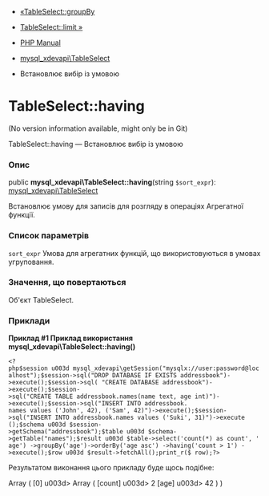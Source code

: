 - [«TableSelect::groupBy](mysql-xdevapi-tableselect.groupby.md)
- [TableSelect::limit »](mysql-xdevapi-tableselect.limit.md)

- [PHP Manual](index.md)
- [mysql_xdevapi\TableSelect](class.mysql-xdevapi-tableselect.md)
- Встановлює вибір із умовою

# TableSelect::having

(No version information available, might only be in Git)

TableSelect::having — Встановлює вибір із умовою

### Опис

public **mysql_xdevapi\TableSelect::having**(string `$sort_expr`):
[mysql_xdevapi\TableSelect](class.mysql-xdevapi-tableselect.md)

Встановлює умову для записів для розгляду в операціях
Агрегатної функції.

### Список параметрів

`sort_expr`
Умова для агрегатних функцій, що використовуються в умовах угруповання.

### Значення, що повертаються

Об'єкт TableSelect.

### Приклади

**Приклад #1 Приклад використання
**mysql_xdevapi\TableSelect::having()****

` <?php$session u003d mysql_xdevapi\getSession("mysqlx://user:password@localhost");$session->sql("DROP DATABASE IF EXISTS addressbook")->execute();$session->sql( "CREATE DATABASE addressbook")->execute();$session->sql("CREATE TABLE addressbook.names(name text, age int)")->execute();$session->sql("INSERT INTO addressbook. names values ('John', 42), ('Sam', 42)")->execute();$session->sql("INSERT INTO addressbook.names values ('Suki', 31)")->execute ();$schema u003d $session->getSchema("addressbook");$table u003d $schema->getTable("names");$result u003d $table->select('count(*) as count', ' age') ->groupBy('age')->orderBy('age asc') ->having('count > 1') ->execute();$row u003d $result->fetchAll();print_r($ row);?> `

Результатом виконання цього прикладу буде щось подібне:

Array
(
[0] u003d> Array
(
[count] u003d> 2
[age] u003d> 42
)
)

